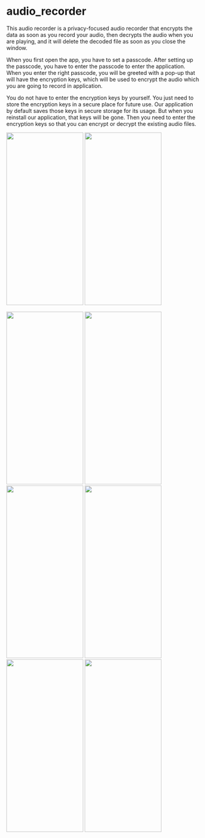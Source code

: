 # audio_recorder

This audio recorder is a privacy-focused audio recorder that encrypts the data as soon as you record your audio, then decrypts the audio when you are playing, and it will delete the decoded file as soon as you close the window.

When you first open the app, you have to set a passcode. 
After setting up the passcode, you have to enter the passcode to enter the application. 
When you enter the right passcode, you will be greeted with a pop-up that will have the encryption keys, which will be used to encrypt the audio which you are going to record in  application.

You do not have to enter the encryption keys by yourself. You just need to store the encryption keys in a secure place for future use. Our application by default saves those keys in secure storage for its usage. But when you reinstall our application, that keys will be gone. Then you need to enter the encryption keys so that you can encrypt or decrypt the existing audio files.


<img src="https://github.com/deepaksntiwari/audio_recorder_flutter/assets/46328711/eaf6358c-9410-4ebb-a421-0fb616d05e89" data-canonical-src="https://github.com/deepaksntiwari/audio_recorder_flutter/assets/46328711/eaf6358c-9410-4ebb-a421-0fb616d05e89" width="200" height="450" />   <img src="https://github.com/deepaksntiwari/audio_recorder_flutter/assets/46328711/9acd2ec3-b3c0-4843-ad1d-22e0b2902816" data-canonical-src="https://github.com/deepaksntiwari/audio_recorder_flutter/assets/46328711/9acd2ec3-b3c0-4843-ad1d-22e0b2902816" width="200" height="450" />  


<img src="https://github.com/deepaksntiwari/audio_recorder_flutter/assets/46328711/5476952f-abe6-4c12-a2e4-d38e3bb0b0c3" data-canonical-src="https://github.com/deepaksntiwari/audio_recorder_flutter/assets/46328711/5476952f-abe6-4c12-a2e4-d38e3bb0b0c3" width="200" height="450" />
   <img src="https://github.com/deepaksntiwari/audio_recorder_flutter/assets/46328711/ed14e9a7-cf89-432d-88a8-8b6a506c0b06" data-canonical-src="https://github.com/deepaksntiwari/audio_recorder_flutter/assets/46328711/ed14e9a7-cf89-432d-88a8-8b6a506c0b06" width="200" height="450" />

   
   <img src="https://github.com/deepaksntiwari/audio_recorder_flutter/assets/46328711/bee0a293-1c1a-4bc9-ab7e-2a3298c42313" data-canonical-src="https://github.com/deepaksntiwari/audio_recorder_flutter/assets/46328711/bee0a293-1c1a-4bc9-ab7e-2a3298c42313" width="200" height="450" />
      <img src="https://github.com/deepaksntiwari/audio_recorder_flutter/assets/46328711/a70e8764-faba-41c0-9254-68270d60517c" data-canonical-src="https://github.com/deepaksntiwari/audio_recorder_flutter/assets/46328711/a70e8764-faba-41c0-9254-68270d60517c" width="200" height="450" />

   <img src="https://github.com/deepaksntiwari/audio_recorder_flutter/assets/46328711/722dce17-8dc1-49ab-972c-bea6eecac3e2" data-canonical-src="https://github.com/deepaksntiwari/audio_recorder_flutter/assets/46328711/722dce17-8dc1-49ab-972c-bea6eecac3e2" width="200" height="450" />
      <img src="https://github.com/deepaksntiwari/audio_recorder_flutter/assets/46328711/0972e564-3320-46c9-8570-5418198b9b5f" data-canonical-src="https://github.com/deepaksntiwari/audio_recorder_flutter/assets/46328711/0972e564-3320-46c9-8570-5418198b9b5f" width="200" height="450" />
